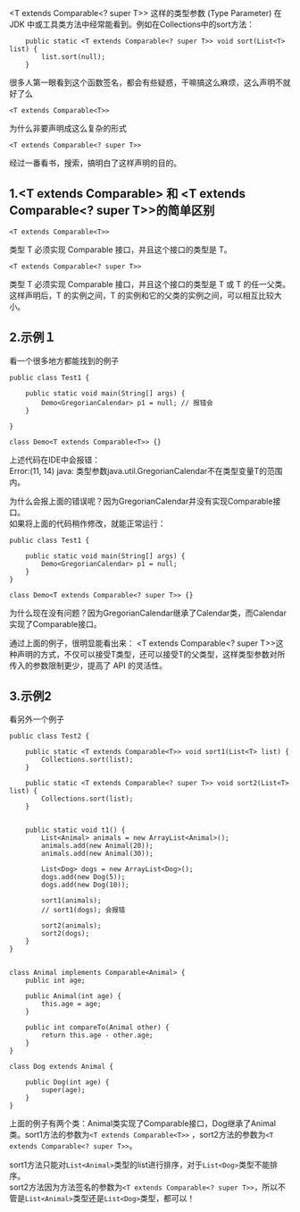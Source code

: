 <T extends Comparable<? super T>> 这样的类型参数 (Type Parameter) 在 JDK 中或工具类方法中经常能看到。例如在Collections中的sort方法：  

```
    public static <T extends Comparable<? super T>> void sort(List<T> list) {
        list.sort(null);
    }
```  

很多人第一眼看到这个函数签名，都会有些疑惑，干嘛搞这么麻烦，这么声明不就好了么  

```
<T extends Comparable<T>>
```  

为什么非要声明成这么复杂的形式  

```
<T extends Comparable<? super T>>
```  

经过一番看书，搜索，搞明白了这样声明的目的。  

## 1.<T extends Comparable<T>> 和 <T extends Comparable<? super T>>的简单区别
```
<T extends Comparable<T>>
```  
类型 T 必须实现 Comparable 接口，并且这个接口的类型是 T。  

```
<T extends Comparable<? super T>>
```  
类型 T 必须实现 Comparable 接口，并且这个接口的类型是 T 或 T 的任一父类。这样声明后，T 的实例之间，T 的实例和它的父类的实例之间，可以相互比较大小。  


## 2.示例１
看一个很多地方都能找到的例子  

```
public class Test1 {

    public static void main(String[] args) {
        Demo<GregorianCalendar> p1 = null; // 报错会
    }

}

class Demo<T extends Comparable<T>> {}
```  

上述代码在IDE中会报错：  
Error:(11, 14) java: 类型参数java.util.GregorianCalendar不在类型变量T的范围内。  

为什么会报上面的错误呢？因为GregorianCalendar并没有实现Comparable接口。  
如果将上面的代码稍作修改，就能正常运行：  

```
public class Test1 {

    public static void main(String[] args) {
        Demo<GregorianCalendar> p1 = null;
    }
}

class Demo<T extends Comparable<? super T>> {}
```  

为什么现在没有问题？因为GregorianCalendar继承了Calendar类，而Calendar实现了Comparable接口。  

通过上面的例子，很明显能看出来： <T extends Comparable<? super T>>这种声明的方式，不仅可以接受T类型，还可以接受T的父类型，这样类型参数对所传入的参数限制更少，提高了 API 的灵活性。  

## 3.示例2
看另外一个例子  

```
public class Test2 {

    public static <T extends Comparable<T>> void sort1(List<T> list) {
        Collections.sort(list);
    }

    public static <T extends Comparable<? super T>> void sort2(List<T> list) {
        Collections.sort(list);
    }


    public static void t1() {
        List<Animal> animals = new ArrayList<Animal>();
        animals.add(new Animal(20));
        animals.add(new Animal(30));

        List<Dog> dogs = new ArrayList<Dog>();
        dogs.add(new Dog(5));
        dogs.add(new Dog(10));

        sort1(animals);
        // sort1(dogs); 会报错

        sort2(animals);
        sort2(dogs);
    }
}


class Animal implements Comparable<Animal> {
    public int age;

    public Animal(int age) {
        this.age = age;
    }

    public int compareTo(Animal other) {
        return this.age - other.age;
    }
}

class Dog extends Animal {

    public Dog(int age) {
        super(age);
    }
}

```  

上面的例子有两个类：Animal类实现了Comparable接口，Dog继承了Animal类。sort1方法的参数为`<T extends Comparable<T>>` ，sort2方法的参数为`<T extends Comparable<? super T>>`。  

sort1方法只能对`List<Animal>`类型的list进行排序，对于`List<Dog>`类型不能排序。  
sort2方法因为方法签名的参数为`<T extends Comparable<? super T>>`，所以不管是`List<Animal>`类型还是`List<Dog>`类型，都可以！  